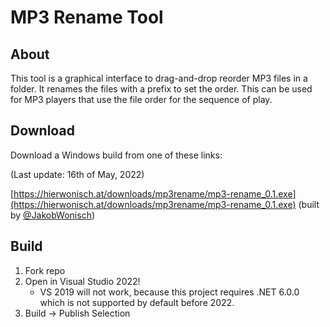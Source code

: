 
# MP3 Rename Tool

## About

This tool is a graphical interface to drag-and-drop reorder MP3 files in a folder. It renames the files with a prefix to set the order. This can be used for MP3 players that use the file order for the sequence of play.

## Download

Download a Windows build from one of these links:

(Last update: 16th of May, 2022)

[https://hierwonisch.at/downloads/mp3rename/mp3-rename_0.1.exe](https://hierwonisch.at/downloads/mp3rename/mp3-rename_0.1.exe) (built by [@JakobWonisch](https://github.com/JakobWonisch))


## Build

1. Fork repo
2. Open in Visual Studio 2022!
    * VS 2019 will not work, because this project requires .NET 6.0.0 which is not supported by default before 2022.
3. Build -> Publish Selection
